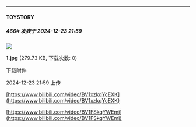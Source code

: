 ﻿
*****

####  TOYSTORY  
##### 466#       发表于 2024-12-23 21:59

<img src="https://img.saraba1st.com/forum/202412/23/215939isuopuazbvcygq1b.jpg" referrerpolicy="no-referrer">

<strong>1.jpg</strong> (279.73 KB, 下载次数: 0)

下载附件

2024-12-23 21:59 上传

[https://www.bilibili.com/video/BV1xzkqYcEXK](https://www.bilibili.com/video/BV1xzkqYcEXK)

[https://www.bilibili.com/video/BV1FSkqYWEmj](https://www.bilibili.com/video/BV1FSkqYWEmj)

